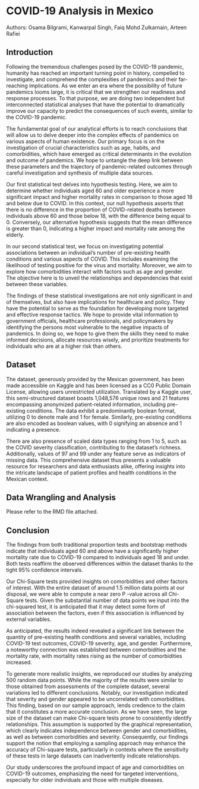 # COVID-19 Analysis in Mexico

Authors:  Osama Bilgrami, Kanwarpal Singh, Faiq Mohd Zulkarnain, Arteen Rafiei

## Introduction
Following the tremendous challenges posed by the COVID-19 pandemic, humanity has reached an important turning point in history, compelled to investigate, and comprehend the complexities of pandemics and their far-reaching implications. As we enter an era where the possibility of future pandemics looms large, it is critical that we strengthen our readiness and response processes. To that purpose, we are doing two independent but interconnected statistical analyses that have the potential to dramatically improve our capacity to predict the consequences of such events, similar to the COVID-19 pandemic.

The fundamental goal of our analytical efforts is to reach conclusions that will allow us to delve deeper into the complex effects of pandemics on various aspects of human existence. Our primary focus is on the investigation of crucial characteristics such as age, habits, and comorbidities, which have emerged as critical determinants in the evolution and outcome of pandemics. We hope to untangle the deep link between these parameters and the trajectory of pandemic-related outcomes through careful investigation and synthesis of multiple data sources.

Our first statistical test delves into hypothesis testing. Here, we aim to determine whether individuals aged 60 and older experience a more significant impact and higher mortality rates in comparison to those aged 18 and below due to COVID. In this context, our null hypothesis asserts that there is no difference in the proportion of COVID-related deaths between individuals above 60 and those below 18, with the difference being equal to 0. Conversely, our alternative hypothesis suggests that the mean difference is greater than 0, indicating a higher impact and mortality rate among the elderly.

In our second statistical test, we focus on investigating potential associations between an individual’s number of pre-existing health conditions and various aspects of COVID. This includes examining the likelihood of testing positive for the virus and mortality. Moreover, we aim to explore how comorbidities interact with factors such as age and gender. The objective here is to unveil the relationships and dependencies that exist between these variables.

The findings of these statistical investigations are not only significant in and of themselves, but also have implications for healthcare and policy. They have the potential to serve as the foundation for developing more targeted and effective response tactics. We hope to provide vital information to government officials, healthcare professionals, and policymakers by identifying the persons most vulnerable to the negative impacts of pandemics. In doing so, we hope to give them the skills they need to make informed decisions, allocate resources wisely, and prioritize treatments for individuals who are at a higher risk than others.

## Dataset
The dataset, generously provided by the Mexican government, has been made accessible on Kaggle and has been licensed as a CC0 Public Domain License, allowing users unrestricted utilization. Translated by a Kaggle user, this semi-structured dataset boasts 1,048,576 unique rows and 21 features encompassing anonymized patient-related information, including pre-existing conditions. The data exhibit a predominantly boolean format, utilizing 0 to denote male and 1 for female. Similarly, pre-existing conditions are also encoded as boolean values, with 0 signifying an absence and 1 indicating a presence.

There are also presence of scaled data types ranging from 1 to 5, such as the COVID severity classification, contributing to the dataset’s richness. Additionally, values of 97 and 99 under any feature serve as indicators of missing data. This comprehensive dataset thus presents a valuable resource for researchers and data enthusiasts alike, offering insights into the intricate landscape of patient profiles and health conditions in the Mexican context.

## Data Wrangling and Analysis
Please refer to the RMD file attached.

## Conclusion
The findings from both traditional proportion tests and bootstrap methods indicate that individuals aged 60 and above have a significantly higher mortality rate due to COVID-19 compared to individuals aged 18 and under. Both tests reaffirm the observed differences within the dataset thanks to the tight 95% confidence intervals.

Our Chi-Square tests provided insights on comorbidities and other factors of interest. With the entire dataset of around 1.5 million data points at our disposal, we were able to compute a near zero P
-value across all Chi-Square tests. Given the substantial number of data points we input into the chi-squared test, it is anticipated that it may detect some form of association between the factors, even if this association is influenced by external variables.

As anticipated, the results indeed revealed a significant link between the quantity of pre-existing health conditions and several variables, including COVID-19 test outcomes, COVID-19 severity, age, and gender. Furthermore, a noteworthy connection was established between comorbidities and the mortality rate, with mortality rates rising as the number of comorbidities increased.

To generate more realistic insights, we reproduced our studies by analyzing 500 random data points. While the majority of the results were similar to those obtained from assessments of the complete dataset, several variations led to different conclusions. Notably, our investigation indicated that severity and gender appeared to be uncorrelated with comorbidities. This finding, based on our sample approach, lends credence to the claim that it constitutes a more accurate conclusion. As we have seen, the large size of the dataset can make Chi-square tests prone to consistently identify relationships. This assumption is supported by the graphical representation, which clearly indicates independence between gender and comorbidities, as well as between comorbidities and severity. Consequently, our findings support the notion that employing a sampling approach may enhance the accuracy of Chi-square tests, particularly in contexts where the sensitivity of these tests in large datasets can inadvertently indicate relationships.

Our study underscores the profound impact of age and comorbidities on COVID-19 outcomes, emphasizing the need for targeted interventions, especially for older individuals and those with multiple diseases.

